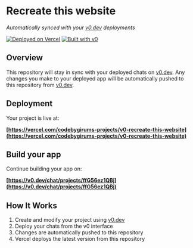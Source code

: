 # Recreate this website

*Automatically synced with your [v0.dev](https://v0.dev) deployments*

[![Deployed on Vercel](https://img.shields.io/badge/Deployed%20on-Vercel-black?style=for-the-badge&logo=vercel)](https://vercel.com/codebygirums-projects/v0-recreate-this-website)
[![Built with v0](https://img.shields.io/badge/Built%20with-v0.dev-black?style=for-the-badge)](https://v0.dev/chat/projects/ffG56ez1QBj)

## Overview

This repository will stay in sync with your deployed chats on [v0.dev](https://v0.dev).
Any changes you make to your deployed app will be automatically pushed to this repository from [v0.dev](https://v0.dev).

## Deployment

Your project is live at:

**[https://vercel.com/codebygirums-projects/v0-recreate-this-website](https://vercel.com/codebygirums-projects/v0-recreate-this-website)**

## Build your app

Continue building your app on:

**[https://v0.dev/chat/projects/ffG56ez1QBj](https://v0.dev/chat/projects/ffG56ez1QBj)**

## How It Works

1. Create and modify your project using [v0.dev](https://v0.dev)
2. Deploy your chats from the v0 interface
3. Changes are automatically pushed to this repository
4. Vercel deploys the latest version from this repository